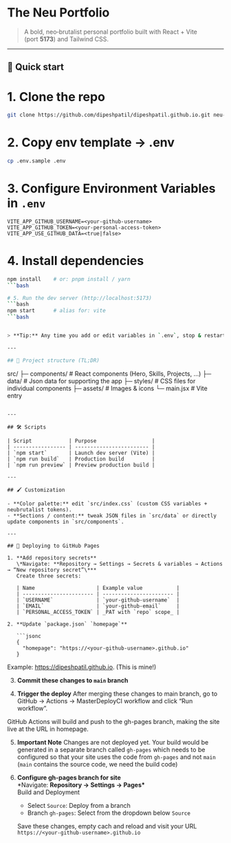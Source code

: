 # The Neu Portfolio

> A bold, neo‑brutalist personal portfolio built with React + Vite (port **5173**) and Tailwind CSS.

---

## 🚀 Quick start

# 1. Clone the repo

```bash
git clone https://github.com/dipeshpatil/dipeshpatil.github.io.git neu‑portfolio && cd neu‑portfolio
```

# 2. Copy env template → .env

```bash
cp .env.sample .env
```

# 3. Configure Environment Variables in `.env`

```.env
VITE_APP_GITHUB_USERNAME=<your-github-username>
VITE_APP_GITHUB_TOKEN=<your-personal-access-token>
VITE_APP_USE_GITHUB_DATA=<true|false>
```

# 4. Install dependencies

````bash
npm install    # or: pnpm install / yarn
```bash

# 5. Run the dev server (http://localhost:5173)
```bash
npm start      # alias for: vite
```bash


> **Tip:** Any time you add or edit variables in `.env`, stop & restart the dev server so Vite picks them up.

---

## 📂 Project structure (TL;DR)

````

src/
├─ components/ # React components (Hero, Skills, Projects, …)
├─ data/ # Json data for supporting the app
├─ styles/ # CSS files for individual components
├─ assets/ # Images & icons
└─ main.jsx # Vite entry

````

---

## 🛠 Scripts

| Script            | Purpose                  |
| ----------------- | ------------------------ |
| `npm start`       | Launch dev server (Vite) |
| `npm run build`   | Production build         |
| `npm run preview` | Preview production build |

---

## 🖌 Customization

- **Color palette:** edit `src/index.css` (custom CSS variables + neubrutalist tokens).
- **Sections / content:** tweak JSON files in `src/data` or directly update components in `src/components`.

---

## 🚢 Deploying to GitHub Pages

1. **Add repository secrets**
   \*Navigate: **Repository → Settings → Secrets & variables → Actions → “New repository secret”\***
   Create three secrets:

   | Name                    | Example value           |
   | ----------------------- | ----------------------- |
   | `USERNAME`              | `your‑github‑username`  |
   | `EMAIL`                 | `your‑github‑email`     |
   | `PERSONAL_ACCESS_TOKEN` | _PAT with `repo` scope_ |

2. **Update `package.json` `homepage`**

   ```jsonc
   {
     "homepage": "https://<your‑github‑username>.github.io"
   }
````

Example: https://dipeshpatil.github.io. (This is mine!)

3. **Commit these changes to `main` branch**

4. **Trigger the deploy**
   After merging these changes to main branch, go to GitHub → Actions → MasterDeployCI workflow and click “Run workflow”.

GitHub Actions will build and push to the gh-pages branch, making the site live at the URL in homepage.

5. **Important Note**
   Changes are not deployed yet. Your build would be generated in a separate branch called `gh-pages` which needs to be configured so that your site uses the code from `gh-pages` and not `main` (`main` contains the source code, we need the build code)

6. **Configure gh-pages branch for site**  
   \*Navigate: **Repository → Settings → Pages\***  
    Build and Deployment

   - Select `Source`: Deploy from a branch
   - Branch `gh-pages`: Select from the dropdown below `Source`

   Save these changes, empty cach and reload and visit your URL `https://<your‑github‑username>.github.io`
